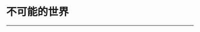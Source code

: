 # 不可能的世界
----


<script setup>
import CssWorld from '../../../components/CssWorld.vue'
</script>

<CssWorld></CssWorld>